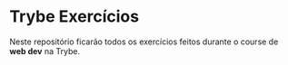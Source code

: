 # Trybe Exercícios
Neste repositório ficarão todos os exercícios feitos durante o course de **web dev** na Trybe.
